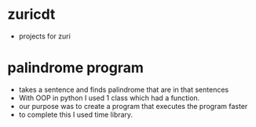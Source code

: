 # zuricdt
- projects for zuri
# palindrome program 
- takes a sentence and finds palindrome that are in that sentences
- With OOP in python I used 1 class which had a function.
- our purpose was to create a program that executes the program faster
- to complete this I used time library.
